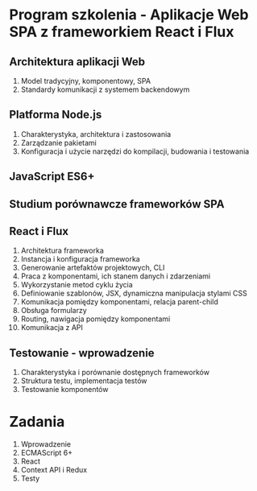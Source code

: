 # Program szkolenia - Aplikacje Web SPA z frameworkiem React i Flux

## Architektura aplikacji Web

1. Model tradycyjny, komponentowy, SPA 
1. Standardy komunikacji z systemem backendowym

## Platforma Node.js
1. Charakterystyka, architektura i zastosowania
1. Zarządzanie pakietami
1. Konfiguracja i użycie narzędzi do kompilacji, budowania i testowania


## JavaScript ES6+

## Studium porównawcze frameworków SPA

## React i Flux

1. Architektura frameworka
1. Instancja i konfiguracja frameworka
1. Generowanie artefaktów projektowych, CLI
1. Praca z komponentami, ich stanem danych i zdarzeniami
1. Wykorzystanie metod cyklu życia
1. Definiowanie szablonów, JSX, dynamiczna manipulacja stylami CSS
1. Komunikacja pomiędzy komponentami, relacja parent-child
1. Obsługa formularzy
1. Routing, nawigacja pomiędzy komponentami
1. Komunikacja z API

## Testowanie - wprowadzenie

1. Charakterystyka i porównanie dostępnych frameworków
1. Struktura testu, implementacja testów
1. Testowanie komponentów

# Zadania 

1. Wprowadzenie
2. ECMAScript 6+
3. React
4. Context API i Redux
5. Testy 
